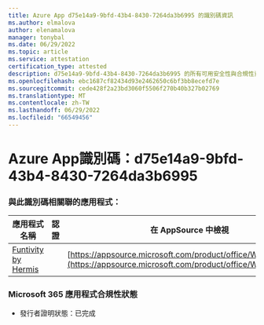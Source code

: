 ```yaml
---
title: Azure App d75e14a9-9bfd-43b4-8430-7264da3b6995 的識別碼資訊
ms.author: elmalova
author: elenamalova
manager: tonybal
ms.date: 06/29/2022
ms.topic: article
ms.service: attestation
certification_type: attested
description: d75e14a9-9bfd-43b4-8430-7264da3b6995 的所有可用安全性與合規性資訊。
ms.openlocfilehash: ebc1687cf82434d93e2462650c6bf3bb8ecefd7e
ms.sourcegitcommit: cede428f2a23bd3060f5506f270b40b327b02769
ms.translationtype: MT
ms.contentlocale: zh-TW
ms.lasthandoff: 06/29/2022
ms.locfileid: "66549456"
---
```

# <a name="azure-app-id-d75e14a9-9bfd-43b4-8430-7264da3b6995"></a>Azure App識別碼：d75e14a9-9bfd-43b4-8430-7264da3b6995


### <a name="apps-associated-with-this-id"></a>與此識別碼相關聯的應用程式：
| **應用程式名稱** | **認證** | **在 AppSource 中檢視** |
|--------------|---------------|-----------------------|
| [Funtivity by Hermis](../forward/WA200004244.md) |  | [https://appsource.microsoft.com/product/office/WA200004244](https://appsource.microsoft.com/product/office/WA200004244) |

### <a name="microsoft-365-app-compliance-status"></a>Microsoft 365 應用程式合規性狀態
- 發行者證明狀態：已完成
